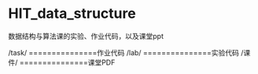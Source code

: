 # HIT_data_structure

数据结构与算法课的实验、作业代码，以及课堂ppt

/task/ ===============作业代码
/lab/  ===============实验代码
/课件/  ===============课堂PDF
